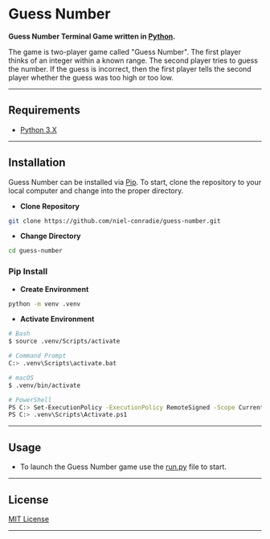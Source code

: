 # **Guess Number**

**Guess Number Terminal Game written in [Python](https://www.python.org).**

The game is two-player game called "Guess Number". The first player thinks of an integer within a known range. The second player tries to guess the number. If the guess is incorrect, then the first player tells the second player whether the guess was too high or too low.

---

## **Requirements**

- [Python 3.X](https://www.python.org/downloads/)

---

## **Installation**

Guess Number can be installed via [Pip](https://pypi.org/project/pip/). To start, clone the repository to your local computer and change into the proper directory.

- **Clone Repository**

```bash
git clone https://github.com/niel-conradie/guess-number.git
```

- **Change Directory**

```bash
cd guess-number
```

### **Pip Install**

- **Create Environment**

```bash
python -m venv .venv
```

- **Activate Environment**

```bash
# Bash
$ source .venv/Scripts/activate

# Command Prompt
C:> .venv\Scripts\activate.bat

# macOS
$ .venv/bin/activate

# PowerShell
PS C:> Set-ExecutionPolicy -ExecutionPolicy RemoteSigned -Scope CurrentUser
PS C:> .venv\Scripts\Activate.ps1
```



---

## **Usage**

- To launch the Guess Number game use the [run.py](https://github.com/niel-conradie/guess-number/blob/master/guess-number/run.py) file to start.

---

## **License**

[MIT License](https://github.com/niel-conradie/Guess-Number/blob/master/LICENSE)

---
